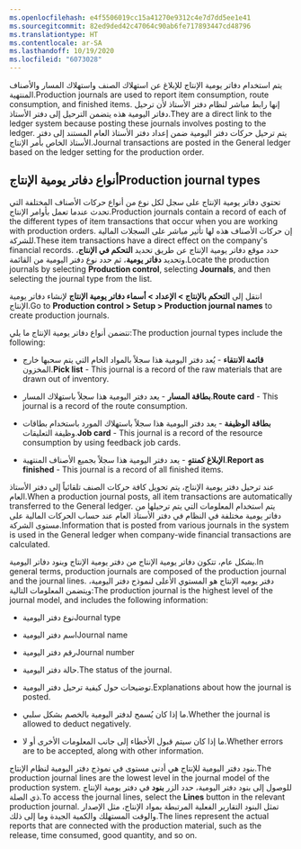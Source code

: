 ```yaml
---
ms.openlocfilehash: e4f5506019cc15a41270e9312c4e7d7dd5ee1e41
ms.sourcegitcommit: 82ed9ded42c47064c90ab6fe717893447cd48796
ms.translationtype: HT
ms.contentlocale: ar-SA
ms.lasthandoff: 10/19/2020
ms.locfileid: "6073028"
---
```

<span data-ttu-id="38d8a-101">يتم استخدام دفاتر يومية الإنتاج للإبلاغ عن استهلاك الصنف واستهلاك المسار والأصناف المنتهية.</span><span class="sxs-lookup"><span data-stu-id="38d8a-101">Production journals are used to report item consumption, route consumption, and finished items.</span></span> <span data-ttu-id="38d8a-102">إنها رابط مباشر لنظام دفتر الأستاذ لأن ترحيل دفاتر اليومية هذه يتضمن الترحيل إلى دفتر الأستاذ.</span><span class="sxs-lookup"><span data-stu-id="38d8a-102">They are a direct link to the ledger system because posting these journals involves posting to the ledger.</span></span>
<span data-ttu-id="38d8a-103">يتم ترحيل حركات دفتر اليومية ضمن إعداد دفتر الأستاذ العام المستند إلى دفتر الأستاذ الخاص بأمر الإنتاج.</span><span class="sxs-lookup"><span data-stu-id="38d8a-103">Journal transactions are posted in the General ledger based on the ledger setting for the production order.</span></span>

## <a name="production-journal-types"></a><span data-ttu-id="38d8a-104">أنواع دفاتر يومية الإنتاج</span><span class="sxs-lookup"><span data-stu-id="38d8a-104">Production journal types</span></span>

<span data-ttu-id="38d8a-105">تحتوي دفاتر يومية الإنتاج على سجل لكل نوع من أنواع حركات الأصناف المختلفة التي تحدث عندما تعمل بأوامر الإنتاج.</span><span class="sxs-lookup"><span data-stu-id="38d8a-105">Production journals contain a record of each of the different types of item transactions that occur when you are working with production orders.</span></span> <span data-ttu-id="38d8a-106">إن حركات الأصناف هذه لها تأثير مباشر على السجلات المالية للشركة.</span><span class="sxs-lookup"><span data-stu-id="38d8a-106">These item transactions have a direct effect on the company's financial records.</span></span> <span data-ttu-id="38d8a-107">حدد موقع دفاتر يومية الإنتاج عن طريق تحديد **التحكم في الإنتاج**، وتحديد **دفاتر يومية**، ثم حدد نوع دفتر اليومية من القائمة.</span><span class="sxs-lookup"><span data-stu-id="38d8a-107">Locate the production journals by selecting **Production control**, selecting **Journals**, and then selecting the journal type from the list.</span></span>

<span data-ttu-id="38d8a-108">انتقل إلى  **التحكم بالإنتاج > الإعداد > أسماء دفاتر يومية الإنتاج** لإنشاء دفاتر يومية الإنتاج.</span><span class="sxs-lookup"><span data-stu-id="38d8a-108">Go to **Production control > Setup > Production journal names** to create production journals.</span></span>


<span data-ttu-id="38d8a-109">تتضمن أنواع دفاتر يومية الإنتاج ما يلي:</span><span class="sxs-lookup"><span data-stu-id="38d8a-109">The production journal types include the following:</span></span>

-   <span data-ttu-id="38d8a-110">**قائمة الانتقاء** - يُعد دفتر اليومية هذا سجلاً بالمواد الخام التي يتم سحبها خارج المخزون.</span><span class="sxs-lookup"><span data-stu-id="38d8a-110">**Pick list** - This journal is a record of the raw materials that are drawn out of inventory.</span></span>

-   <span data-ttu-id="38d8a-111">**بطاقة المسار** - يعد دفتر اليومية هذا سجلاً باستهلاك المسار.</span><span class="sxs-lookup"><span data-stu-id="38d8a-111">**Route card** - This journal is a record of the route consumption.</span></span>

-   <span data-ttu-id="38d8a-112">**بطاقة الوظيفة** - يعد دفتر اليومية هذا سجلاً باستهلاك المورد باستخدام بطاقات وظيفة التعليقات.</span><span class="sxs-lookup"><span data-stu-id="38d8a-112">**Job card** - This journal is a record of the resource consumption by using feedback job cards.</span></span>

-   <span data-ttu-id="38d8a-113">**الإبلاغ كمنتهٍ** - يعد دفتر اليومية هذا سجلاً بجميع الأصناف المنتهية.</span><span class="sxs-lookup"><span data-stu-id="38d8a-113">**Report as finished** - This journal is a record of all finished items.</span></span>

<span data-ttu-id="38d8a-114">عند ترحيل دفتر يومية الإنتاج، يتم تحويل كافة حركات الصنف تلقائياً إلى دفتر الأستاذ العام.</span><span class="sxs-lookup"><span data-stu-id="38d8a-114">When a production journal posts, all item transactions are automatically transferred to the General ledger.</span></span> <span data-ttu-id="38d8a-115">يتم استخدام المعلومات التي يتم ترحيلها من دفاتر يومية مختلفة في النظام في دفتر الأستاذ العام عند حساب الحركات المالية على مستوى الشركة.</span><span class="sxs-lookup"><span data-stu-id="38d8a-115">Information that is posted from various journals in the system is used in the General ledger when company-wide financial transactions are calculated.</span></span>

<span data-ttu-id="38d8a-116">بشكل عام، تتكون دفاتر يومية الإنتاج من دفتر يومية الإنتاج وبنود دفاتر اليومية.</span><span class="sxs-lookup"><span data-stu-id="38d8a-116">In general terms, production journals are composed of the production journal and the journal lines.</span></span> <span data-ttu-id="38d8a-117">دفتر يوميه الإنتاج هو المستوي الأعلى لنموذج دفتر اليومية، ويتضمن المعلومات التالية:</span><span class="sxs-lookup"><span data-stu-id="38d8a-117">The production journal is the highest level of the journal model, and includes the following information:</span></span>

-   <span data-ttu-id="38d8a-118">نوع دفتر اليومية</span><span class="sxs-lookup"><span data-stu-id="38d8a-118">Journal type</span></span>

-   <span data-ttu-id="38d8a-119">اسم دفتر اليومية</span><span class="sxs-lookup"><span data-stu-id="38d8a-119">Journal name</span></span>

-   <span data-ttu-id="38d8a-120">رقم دفتر اليومية</span><span class="sxs-lookup"><span data-stu-id="38d8a-120">Journal number</span></span>

-   <span data-ttu-id="38d8a-121">حالة دفتر اليومية.</span><span class="sxs-lookup"><span data-stu-id="38d8a-121">The status of the journal.</span></span>

-   <span data-ttu-id="38d8a-122">توضيحات حول كيفية ترحيل دفتر اليومية.</span><span class="sxs-lookup"><span data-stu-id="38d8a-122">Explanations about how the journal is posted.</span></span>

-   <span data-ttu-id="38d8a-123">ما إذا كان يُسمح لدفتر اليومية بالخصم بشكل سلبي.</span><span class="sxs-lookup"><span data-stu-id="38d8a-123">Whether the journal is allowed to deduct negatively.</span></span>

-   <span data-ttu-id="38d8a-124">ما إذا كان سيتم قبول الأخطاء إلى جانب المعلومات الأخرى أو لا.</span><span class="sxs-lookup"><span data-stu-id="38d8a-124">Whether errors are to be accepted, along with other information.</span></span>

<span data-ttu-id="38d8a-125">بنود دفتر اليومية للإنتاج هي أدنى مستوى في نموذج دفتر اليومية لنظام الإنتاج.</span><span class="sxs-lookup"><span data-stu-id="38d8a-125">The production journal lines are the lowest level in the journal model of the production system.</span></span> <span data-ttu-id="38d8a-126">للوصول إلى بنود دفتر اليومية، حدد الزر **بنود** في دفتر يومية الإنتاج ذي الصلة.</span><span class="sxs-lookup"><span data-stu-id="38d8a-126">To access the journal lines, select the **Lines** button in the relevant production journal.</span></span> <span data-ttu-id="38d8a-127">تمثل البنود التقارير الفعلية المرتبطة بمواد الإنتاج، مثل الإصدار والوقت المستهلك والكمية الجيدة وما إلى ذلك.</span><span class="sxs-lookup"><span data-stu-id="38d8a-127">The lines represent the actual reports that are connected with the production material, such as the release, time consumed, good quantity, and so on.</span></span>
